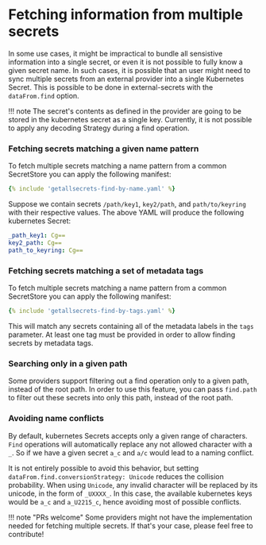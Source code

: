 # Fetching information from multiple secrets

In some use cases, it might be impractical to bundle all sensistive information into a single secret, or even it is not possible to fully know a given secret name. In such cases, it is possible that an user might need to sync multiple secrets from an external provider into a single Kubernetes Secret. This is possible to be done in external-secrets with the `dataFrom.find` option.

!!! note
    The secret's contents as defined in the provider are going to be stored in the kubernetes secret as a single key. Currently, it is not possible to apply any decoding Strategy during a find operation.


### Fetching secrets matching a given name pattern
To fetch multiple secrets matching a name pattern from a common SecretStore you can apply the following manifest:
```yaml
{% include 'getallsecrets-find-by-name.yaml' %}
```

Suppose we contain secrets `/path/key1`, `key2/path`, and `path/to/keyring` with their respective values. The above YAML will produce the following kubernetes Secret:

```yaml
_path_key1: Cg==
key2_path: Cg==
path_to_keyring: Cg==
```
### Fetching secrets matching a set of metadata tags
To fetch multiple secrets matching a name pattern from a common SecretStore you can apply the following manifest:
```yaml
{% include 'getallsecrets-find-by-tags.yaml' %}
```
This will match any secrets containing all of the metadata labels in the `tags` parameter. At least one tag must be provided in order to allow finding secrets by metadata tags.


### Searching only in a given path
Some providers support filtering out a find operation only to a given path, instead of the root path. In order to use this feature, you can pass `find.path` to filter out these secrets into only this path, instead of the root path.

### Avoiding name conflicts
By default, kubernetes Secrets accepts only a given range of characters. `Find` operations will automatically replace any not allowed character with a `_`. So if we have a given secret `a_c` and `a/c` would lead to a naming conflict. 

It is not entirely possible to avoid this behavior, but setting `dataFrom.find.conversionStrategy: Unicode` reduces the collision probability. When using `Unicode`, any invalid character will be replaced by its unicode, in the form of `_UXXXX_`. In this case, the available kubernetes keys would be `a_c` and `a_U2215_c`, hence avoiding most of possible conflicts.

!!! note "PRs welcome"
    Some providers might not have the implementation needed for fetching multiple secrets. If that's your case, please feel free to contribute!
